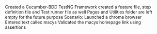 Created a Cucumber-BDD TestNG Framework 
created a feature file, step definition file and Test runner file as well
Pages and Utilities folder are left empty for the future purpose
Scenario: Launched a chrome browser
Entered text called macys
Validated the macys homepage link using assertions
